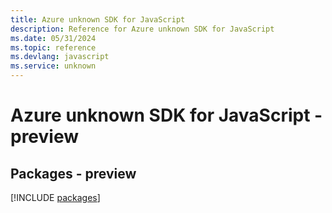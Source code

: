```yaml
---
title: Azure unknown SDK for JavaScript
description: Reference for Azure unknown SDK for JavaScript
ms.date: 05/31/2024
ms.topic: reference
ms.devlang: javascript
ms.service: unknown
---
```

# Azure unknown SDK for JavaScript - preview
## Packages - preview
[!INCLUDE [packages](unknown-index.md)]